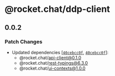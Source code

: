 # @rocket.chat/ddp-client

## 0.0.2

### Patch Changes

- Updated dependencies [[`40cebcc0f`](https://github.com/RocketChat/Rocket.Chat/commit/40cebcc0f1ce12b0b0d6fdf497b5399930c713bf), [`40cebcc0f`](https://github.com/RocketChat/Rocket.Chat/commit/40cebcc0f1ce12b0b0d6fdf497b5399930c713bf)]:
  - @rocket.chat/api-client@0.1.0
  - @rocket.chat/rest-typings@6.3.0
  - @rocket.chat/ui-contexts@1.0.0
